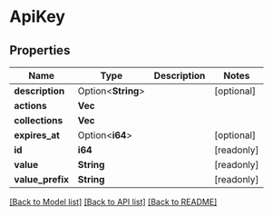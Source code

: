 # ApiKey

## Properties

Name | Type | Description | Notes
------------ | ------------- | ------------- | -------------
**description** | Option<**String**> |  | [optional]
**actions** | **Vec<String>** |  | 
**collections** | **Vec<String>** |  | 
**expires_at** | Option<**i64**> |  | [optional]
**id** | **i64** |  | [readonly]
**value** | **String** |  | [readonly]
**value_prefix** | **String** |  | [readonly]

[[Back to Model list]](../README.md#documentation-for-models) [[Back to API list]](../README.md#documentation-for-api-endpoints) [[Back to README]](../README.md)


